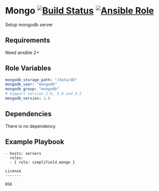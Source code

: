 Mongo [![Build Status](https://travis-ci.org/SimpliField/ansible-mongo.svg?branch=master)](https://travis-ci.org/SimpliField/ansible-mongo) [![Ansible Role](https://img.shields.io/ansible/role/9884.svg?maxAge=2592000)](https://galaxy.ansible.com/SimpliField/mongo/)
=========

Setup mongodb server

Requirements
------------

Need ansible 2+

Role Variables
--------------

```yaml
mongodb_storage_path: "/data/db"
mongodb_user: "mongodb"
mongodb_group: "mongodb"
# Support version 2.6, 3.0 and 3.2
mongodb_version: 2.6
```

Dependencies
------------

There is no dependency

Example Playbook
----------------

```
- hosts: servers
  roles:
  - { role: simplifield.mongo }

License
-------

BSD
